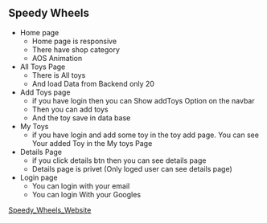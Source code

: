 ## Speedy Wheels 

* Home page
    * Home page is responsive
    * There have shop category
    * AOS Animation
* All Toys Page
    * There is All toys
    * And load Data from Backend only 20
* Add Toys page
    * if you have login then you can Show addToys Option on the navbar
    * Then you can add toys
    * And the toy save in data base
* My Toys 
    * if you have login and add some toy in the toy add page. You can see Your added Toy in the My toys Page
* Details Page 
    * if you click details btn then you can see details page
    * Details page is privet (Only loged user can see details page)
* Login page 
    * You can login with your email 
    * You can login With your Googles

[Speedy_Wheels_Website](https://speedy-wheels-50772.web.app/)
